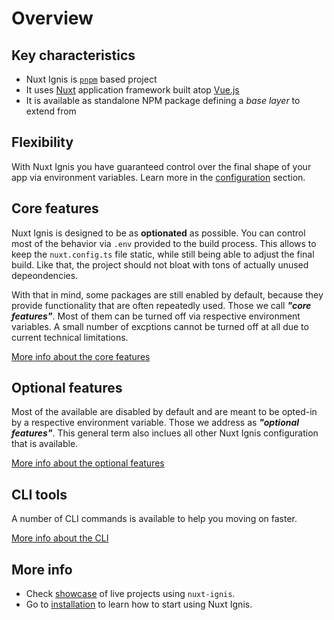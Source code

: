 # Overview

## Key characteristics

- Nuxt Ignis is [`pnpm`](https://pnpm.io/) based project
- It uses [Nuxt](https://nuxt.com/) application framework built atop [Vue.js](https://vuejs.org/)
- It is available as standalone NPM package defining a _base layer_ to extend from

## Flexibility

With Nuxt Ignis you have guaranteed control over the final shape of your app via environment variables. Learn more in the [configuration](/2-1-configuration) section.

## Core features

Nuxt Ignis is designed to be as **optionated** as possible. You can control most of the behavior via `.env` provided to the build process. This allows to keep the `nuxt.config.ts` file static, while still being able to adjust the final build. Like that, the project should not bloat with tons of actually unused depeondencies.

With that in mind, some packages are still enabled by default, because they provide functionality that are often repeatedly used. Those we call _**"core features"**_. Most of them can be turned off via respective environment variables. A small number of excptions cannot be turned off at all due to current technical limitations.

[More info about the core features](/2-2-core-features)

## Optional features

Most of the available are disabled by default and are meant to be opted-in by a respective environment variable. Those we address as _**"optional features"**_. This general term also inclues all other Nuxt Ignis configuration that is available.

[More info about the optional features](/2-3-optional-features)

## CLI tools

A number of CLI commands is available to help you moving on faster.

[More info about the CLI](/3-12-features-cli)

## More info

- Check [showcase](/1-3-showcase) of live projects using `nuxt-ignis`.
- Go to [installation](/1-4-installation) to learn how to start using Nuxt Ignis.
